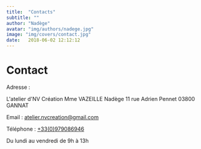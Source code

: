 ```yaml
---
title:  "Contacts"
subtitle: ""
author: "Nadège"
avatar: "img/authors/nadege.jpg"
image: "img/covers/contact.jpg"
date:   2018-06-02 12:12:12
---
```


Contact
=====

Adresse :

L'atelier d'NV Création
Mme VAZEILLE Nadège
11 rue Adrien Pennet
03800 GANNAT


Email : atelier.nvcreation@gmail.com          


Téléphone : <a href="tel:+33979086946">+33(0)979086946</a>

Du lundi au vendredi de 9h à 13h

